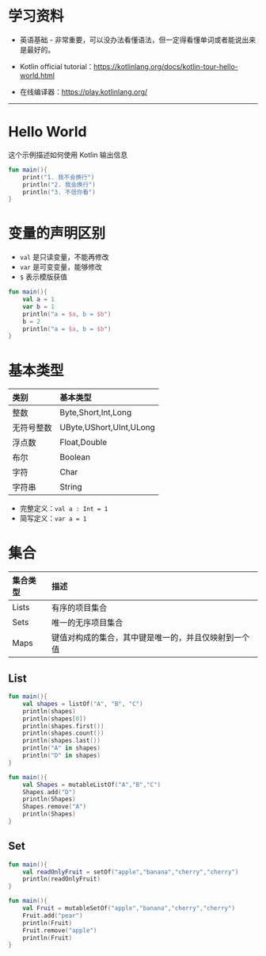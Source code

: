 # 学习资料
- 英语基础 - 非常重要，可以没办法看懂语法，但一定得看懂单词或者能说出来是最好的。

- Kotlin official tutorial：https://kotlinlang.org/docs/kotlin-tour-hello-world.html

- 在线编译器：https://play.kotlinlang.org/

---

# Hello World
这个示例描述如何使用 Kotlin 输出信息
```kotlin
fun main(){
    print("1. 我不会换行")
    println("2. 我会换行")
    println("3. 不信你看")
}
```

# 变量的声明区别
- `val` 是只读变量，不能再修改
- `var` 是可变变量，能够修改
- `$` 表示模版获值

```kotlin
fun main(){
    val a = 1
    var b = 1
    println("a = $a, b = $b")
    b = 2
    println("a = $a, b = $b")
}
```

# 基本类型

|类别|基本类型|
|:--|:--|
|整数|Byte,Short,Int,Long|
|无符号整数|UByte,UShort,UInt,ULong|
|浮点数|Float,Double|
|布尔|Boolean|
|字符|Char|
|字符串|String|

- 完整定义：`val a : Int = 1`
- 简写定义：`var a = 1`

# 集合

|集合类型|描述|
|:--|:--|
|Lists|有序的项目集合|
|Sets|唯一的无序项目集合|
|Maps|键值对构成的集合，其中键是唯一的，并且仅映射到一个值|

## List
```kotlin
fun main(){
    val shapes = listOf("A", "B", "C")
    println(shapes)
    println(shapes[0])
    println(shapes.first())
    println(shapes.count())
    println(shapes.last())
    println("A" in shapes)
    println("D" in shapes)
}
```

```kotlin
fun main(){
    val Shapes = mutableListOf("A","B","C")
    Shapes.add("D")
    println(Shapes)
    Shapes.remove("A")
    println(Shapes)
}
```

## Set
```kotlin
fun main(){
    val readOnlyFruit = setOf("apple","banana","cherry","cherry")
    println(readOnlyFruit)
}
```

```kotlin
fun main(){
    val Fruit = mutableSetOf("apple","banana","cherry","cherry")
    Fruit.add("pear")
    println(Fruit)
    Fruit.remove("apple")
    println(Fruit)
}
```